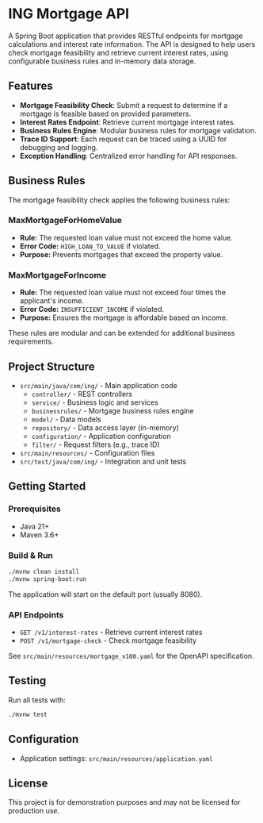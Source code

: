 # ING Mortgage API

A Spring Boot application that provides RESTful endpoints for mortgage calculations and interest rate information. The API is designed to help users check mortgage feasibility and retrieve current interest rates, using configurable business rules and in-memory data storage.

## Features
- **Mortgage Feasibility Check**: Submit a request to determine if a mortgage is feasible based on provided parameters.
- **Interest Rates Endpoint**: Retrieve current mortgage interest rates.
- **Business Rules Engine**: Modular business rules for mortgage validation.
- **Trace ID Support**: Each request can be traced using a UUID for debugging and logging.
- **Exception Handling**: Centralized error handling for API responses.

## Business Rules

The mortgage feasibility check applies the following business rules:

### MaxMortgageForHomeValue
- **Rule:** The requested loan value must not exceed the home value.
- **Error Code:** `HIGH_LOAN_TO_VALUE` if violated.
- **Purpose:** Prevents mortgages that exceed the property value.

### MaxMortgageForIncome
- **Rule:** The requested loan value must not exceed four times the applicant's income.
- **Error Code:** `INSUFFICIENT_INCOME` if violated.
- **Purpose:** Ensures the mortgage is affordable based on income.

These rules are modular and can be extended for additional business requirements.

## Project Structure
- `src/main/java/com/ing/` - Main application code
  - `controller/` - REST controllers
  - `service/` - Business logic and services
  - `businessrules/` - Mortgage business rules engine
  - `model/` - Data models
  - `repository/` - Data access layer (in-memory)
  - `configuration/` - Application configuration
  - `filter/` - Request filters (e.g., trace ID)
- `src/main/resources/` - Configuration files
- `src/test/java/com/ing/` - Integration and unit tests

## Getting Started

### Prerequisites
- Java 21+
- Maven 3.6+

### Build & Run
```bash
./mvnw clean install
./mvnw spring-boot:run
```
The application will start on the default port (usually 8080).

### API Endpoints
- `GET /v1/interest-rates` - Retrieve current interest rates
- `POST /v1/mortgage-check` - Check mortgage feasibility

See `src/main/resources/mortgage_v100.yaml` for the OpenAPI specification.

## Testing
Run all tests with:
```bash
./mvnw test
```

## Configuration
- Application settings: `src/main/resources/application.yaml`

## License
This project is for demonstration purposes and may not be licensed for production use.


